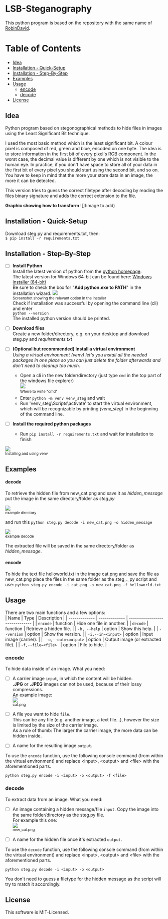 ﻿# LSB-Steganography
This python program is based on the repository with the same name of [RobinDavid](https://github.com/RobinDavid/LSB-Steganography/blob/master/README.md#lsb-steganography).

# Table of Contents
- [Idea](#idea)
- [Installation - Quick-Setup](#installation---quick-setup)
- [Installation - Step-By-Step](#installation---step-by-step)
- [Examples](#examples)
- [Usage](#usage)
  * [encode](#encode)
  * [decode](#decode)
- [License](#license)

## Idea
Python program based on stegonographical methods to hide files in images using the Least Significant Bit technique.

I used the most basic method which is the least significant bit. A colour pixel is composed of red, green and blue, encoded on one byte. The idea is to store information in the first bit of every pixel's RGB component. In the worst case, the decimal value is different by one which is not visible to the human eye. In practice, if you don't have space to store all of your data in the first bit of every pixel you should start using the second bit, and so on. You have to keep in mind that the more your store data in an image, the more it can be detected.

This version tries to guess the correct filetype after decoding by reading the files binary signature and adds the correct extension to the file.

**Graphic showing how to transform**
![](image to add)

## Installation - Quick-Setup

Download steg.py and requirements.txt, then:  
`$ pip install -r requirements.txt`


## Installation - Step-By-Step
- [ ] **Install Python**  
Install the latest version of python from the [python homepage](https://www.python.org/downloads/).  
The latest version for Windows 64-bit can be found here: [Windows installer (64-bit)](https://www.python.org/ftp/python/3.13.0/python-3.13.0-amd64.exe)  
Be sure to check the box for "**Add python.exe to PATH**" in the installation wizard.
![](https://github.com/Yeltsa-Kcir/stegano_files/blob/main/md_images/AddToPath.PNG)  
<sup>Screenshot showing the relevant option in the installer</sup>  
Check if installation was successful by opening the command line (cli) and enter  
 `python --version`  
The installed python version should be printed.  
- [ ] **Download files**  
Create a new folder/directory, e.g. on your desktop and download steg.py and _requirements.txt_

- [ ] **(Optional but recommended) Install a virtual environment**  
*Using a virtual environment (venv) let's you install all the needed packages in one place so you can just delete the folder afterwards and don't need to cleanup too much.*
	- Open a cli in the new folder/directory (just type `cmd` in the top part of the windows file explorer)   
![](https://github.com/Yeltsa-Kcir/stegano_files/blob/main/md_images/CmdAtTop.PNG)  
<sup>Where to write "cmd"</sup>  
	- Enter `python -m venv venv_steg` and wait  
	- Run 'venv_steg\Scripts\activate' 
	to start the virtual environment, which will be recognizable by printing _(venv_steg)_ in the beginning of the command line.  
- [ ] **Install the required python packages**  
	-  Run `pip install -r requirements.txt` and wait for installation to finish

![](https://github.com/Yeltsa-Kcir/stegano_files/blob/main/md_images/Venv.PNG)  
<sup>Installing and using venv</sup>  

## Examples

#### decode
To retrieve the hidden file from new_cat.png and save it as _hidden_message_ put the image in the same directory/folder as _steg_._py_

![](https://github.com/Yeltsa-Kcir/stegano_files/blob/main/md_images/directory_view.PNG)  
<sup>example directory</sup> 

and run this
`python steg.py decode -i new_cat.png -o hidden_message`  

![](https://github.com/Yeltsa-Kcir/stegano_files/blob/main/md_images/example_decode.PNG)  
<sup>example decode</sup> 

The extracted file will be saved in the same directory/folder as _hidden_message_.


#### encode
To hide the text file helloworld.txt in the image cat.png and save the file as new_cat.png place the files in the same folder as the steg_._py script and use: 
`python steg.py encode -i cat.png -o new_cat.png -f helloworld.txt`  


## Usage

There are two main functions and a few options:  
| Name | Type | Description                    |
| ------------- | ------------- | ------------------------------ |
| `encode`      | function | Hide one file in another.       |
| `decode`   | function | Retrieve a hidden file.       |
| `-h, --help`   | option | Show this help.       |
| `--version`   | option | Show the version.       |
| `-i,--in=<input>`   | option | Input image (carrier).       |
| ` -o,--out=<output>`   | option | Output image (or extracted file).       |
| `-f,--file=<file> `   | option |  File to hide.       |


### encode

To hide data inside of an image. What you need:  
- [ ] A carrier image `input`, in which the content will be hidden.  
      **.JPG** or **.JPEG** images can not be used, because of their lossy compressions.  
      An example image:  
![](https://github.com/Yeltsa-Kcir/stegano_files/blob/main/md_images/cat.png)  
<sup>cat.png</sup>  
- [ ] A file you want to hide `file`.  
      This can be any file (e.g. another image, a text file...), however the size is limited by the size of the carrier image.  
      As a rule of thumb: The larger the carrier image, the more data can be hidden inside.

- [ ] A name for the resulting image `output`.

To use the `encode` function, use the following console command (from within the virtual environment) and replace \<input\>, \<output\> and \<file\> with the aforementioned parts. 

`python steg.py encode -i <input> -o <output> -f <file>`
  

### decode
To extract data from an image. What you need:  
- [ ] An image containing a hidden message/file `input`. Copy the image into the same folder/directory as the steg.py file.   
      For example this one:  
![](https://github.com/Yeltsa-Kcir/stegano_files/blob/main/md_images/new_cat.png)  
<sup>new_cat.png</sup>  


- [ ] A name for the hidden file once it's extracted `output`. 

To use the `decode` function, use the following console command (from within the virtual environment) and replace \<input\>, \<output\> and \<file\> with the aforementioned parts. 

`python steg.py decode -i <input> -o <output>`

You don't need to guess a filetype for the hidden message as the script will try to match it accordingly. 


## License

[](https://github.com/RobinDavid/LSB-Steganography/blob/master/README.md#license)

This software is MIT-Licensed.
